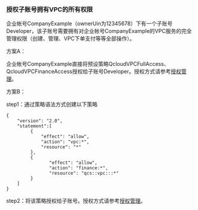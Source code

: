 ### 授权子账号拥有VPC的所有权限

企业帐号CompanyExample（ownerUin为12345678）下有一个子账号Developer，该子账号需要拥有对企业帐号CompanyExample的VPC服务的完全管理权限（创建、管理、VPC下单支付等等全部操作）。

方案A：

企业帐号CompanyExample直接将预设策略QcloudVPCFullAccess、QcloudVPCFinanceAccess授权给子账号Developer。授权方式请参考[授权管理](http://tcecqpoc.fsphere.cn/document/product/378/8961)。

方案B：

step1：通过策略语法方式创建以下策略
```
{
    "version": "2.0",
    "statement":[
         {
             "effect": "allow",
             "action": "vpc:*",
             "resource": "*"
         },
         {
                "effect": "allow",
                "action": "finance:*",
                "resource": "qcs::vpc:::*"
         }
    ]
}
```
step2：将该策略授权给子账号。授权方式请参考[授权管理](http://tcecqpoc.fsphere.cn/document/product/378/8961)。


